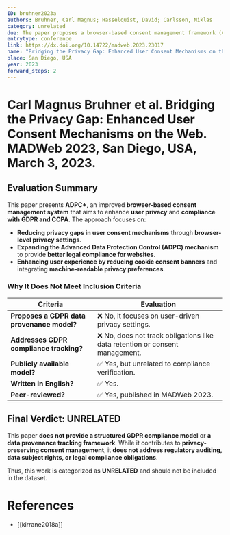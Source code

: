 ```yaml
---
ID: bruhner2023a
authors: Bruhner, Carl Magnus; Hasselquist, David; Carlsson, Niklas
category: unrelated
due: The paper proposes a browser-based consent management framework (ADPC+) for enhancing user privacy online. While it contributes to GDPR compliance by improving consent mechanisms, it does not propose a data provenance model for GDPR obligations or compliance tracking.
entrytype: conference
link: https://dx.doi.org/10.14722/madweb.2023.23017
name: "Bridging the Privacy Gap: Enhanced User Consent Mechanisms on the Web"
place: San Diego, USA
year: 2023
forward_steps: 2
---
```

# Carl Magnus Bruhner et al. Bridging the Privacy Gap: Enhanced User Consent Mechanisms on the Web. MADWeb 2023, San Diego, USA, March 3, 2023.

## Evaluation Summary

This paper presents **ADPC+**, an improved **browser-based consent management system** that aims to enhance **user privacy** and **compliance with GDPR and CCPA**. The approach focuses on:

- **Reducing privacy gaps in user consent mechanisms** through **browser-level privacy settings**.
- **Expanding the Advanced Data Protection Control (ADPC) mechanism** to provide **better legal compliance for websites**.
- **Enhancing user experience by reducing cookie consent banners** and integrating **machine-readable privacy preferences**.

### **Why It Does Not Meet Inclusion Criteria**

| **Criteria** | **Evaluation** |
|-------------|---------------|
| **Proposes a GDPR data provenance model?** | ❌ No, it focuses on user-driven privacy settings. |
| **Addresses GDPR compliance tracking?** | ❌ No, does not track obligations like data retention or consent management. |
| **Publicly available model?** | ✅ Yes, but unrelated to compliance verification. |
| **Written in English?** | ✅ Yes. |
| **Peer-reviewed?** | ✅ Yes, published in MADWeb 2023. |

## **Final Verdict: UNRELATED**

This paper **does not provide a structured GDPR compliance model** or **a data provenance tracking framework**. While it contributes to **privacy-preserving consent management**, it **does not address regulatory auditing, data subject rights, or legal compliance obligations**.

Thus, this work is categorized as **UNRELATED** and should not be included in the dataset.

# References

- [[kirrane2018a]]